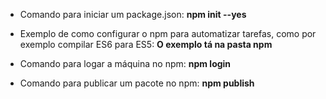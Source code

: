 - Comando para iniciar um package.json: **npm init --yes**
- Exemplo de como configurar o npm para automatizar tarefas, como por exemplo compilar ES6 para ES5: **O exemplo tá na pasta npm**

- Comando para logar a máquina no npm: **npm login**
- Comando para publicar um pacote no npm: **npm publish**